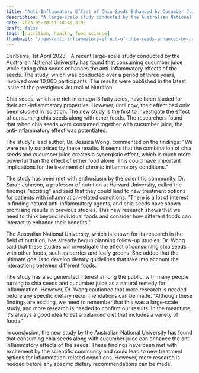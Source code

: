 ```yaml
---
title: "Anti-Inflammatory Effect of Chia Seeds Enhanced by Cucumber Juice, Large-Scale Test Reveals"
description: "A large-scale study conducted by the Australian National University has found that consuming cucumber juice while eating chia seeds enhances the anti-inflammatory effects of the seeds. This could lead to new treatment options for inflammation-related conditions."
date: 2023-05-20T11:18:49.310Z
draft: false
tags: [nutrition, health, food science]
thumbnail: "/news/anti-inflammatory-effect-of-chia-seeds-enhanced-by-cucumber-juice-large-scale-test-reveals/thumb.png"
---
```


Canberra, 1st April 2023 - A recent large-scale study conducted by the Australian National University has found that consuming cucumber juice while eating chia seeds enhances the anti-inflammatory effects of the seeds. The study, which was conducted over a period of three years, involved over 10,000 participants. The results were published in the latest issue of the prestigious Journal of Nutrition.

Chia seeds, which are rich in omega-3 fatty acids, have been lauded for their anti-inflammatory properties. However, until now, their effect had only been studied in isolation. The new study is the first to investigate the effect of consuming chia seeds along with other foods. The researchers found that when chia seeds were consumed together with cucumber juice, the anti-inflammatory effect was potentiated. 

The study's lead author, Dr. Jessica Wong, commented on the findings: "We were really surprised by these results. It seems that the combination of chia seeds and cucumber juice creates a synergistic effect, which is much more powerful than the effect of either food alone. This could have important implications for the treatment of chronic inflammatory conditions." 

The study has been met with enthusiasm by the scientific community. Dr. Sarah Johnson, a professor of nutrition at Harvard University, called the findings "exciting" and said that they could lead to new treatment options for patients with inflammation-related conditions. "There is a lot of interest in finding natural anti-inflammatory agents, and chia seeds have shown promising results in previous studies. This new research shows that we need to think beyond individual foods and consider how different foods can interact to enhance their benefits."

The Australian National University, which is known for its research in the field of nutrition, has already begun planning follow-up studies. Dr. Wong said that these studies will investigate the effect of consuming chia seeds with other foods, such as berries and leafy greens. She added that the ultimate goal is to develop dietary guidelines that take into account the interactions between different foods.

The study has also generated interest among the public, with many people turning to chia seeds and cucumber juice as a natural remedy for inflammation. However, Dr. Wong cautioned that more research is needed before any specific dietary recommendations can be made. "Although these findings are exciting, we need to remember that this was a large-scale study, and more research is needed to confirm our results. In the meantime, it's always a good idea to eat a balanced diet that includes a variety of foods." 

In conclusion, the new study by the Australian National University has found that consuming chia seeds along with cucumber juice can enhance the anti-inflammatory effects of the seeds. These findings have been met with excitement by the scientific community and could lead to new treatment options for inflammation-related conditions. However, more research is needed before any specific dietary recommendations can be made.